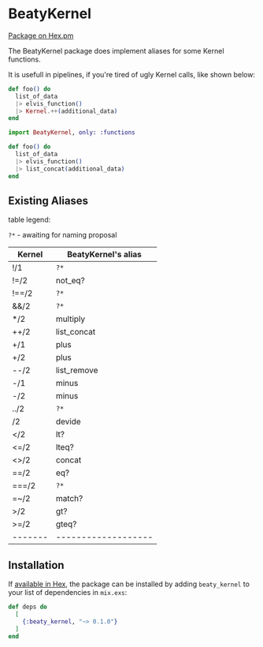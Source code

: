 # BeatyKernel

[Package on Hex.pm](https://hex.pm/packages/beaty_kernel/0.1.0)

The BeatyKernel package does implement aliases for some Kernel functions.

It is usefull in pipelines, if you're tired of ugly Kernel calls, like shown below:

```elixir
def foo() do
  list_of_data
  |> elvis_function()
  |> Kernel.++(additional_data)
end
```

```elixir
import BeatyKernel, only: :functions

def foo() do
  list_of_data
  |> elvis_function()
  |> list_concat(additional_data)
end
```

## Existing Aliases

table legend:

`?*` - awaiting for naming proposal


Kernel | BeatyKernel's alias
-------| -------------------
!/1    | `?* `
!=/2   | not_eq? 
!==/2  | `?* `
&&/2   | `?*   `
*/2    | multiply 
++/2   | list_concat
+/1    | plus 
+/2    | plus 
--/2   | list_remove   
-/1    | minus
-/2    | minus
../2   | `?*`
/2     | devide 
</2    | lt?
<=/2   | lteq?   
<>/2   | concat
==/2   | eq?
===/2  | `?*`
=~/2   | match?
>/2    | gt?
>=/2   | gteq?
-------| -------------------

## Installation

If [available in Hex](https://hex.pm/docs/publish), the package can be installed
by adding `beaty_kernel` to your list of dependencies in `mix.exs`:

```elixir
def deps do
  [
    {:beaty_kernel, "~> 0.1.0"}
  ]
end
```
